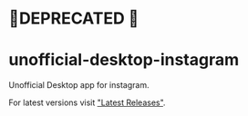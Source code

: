 # 🚨DEPRECATED 🚨

# unofficial-desktop-instagram

Unofficial Desktop app for instagram.


For latest versions visit ["Latest Releases"](https://github.com/persocon/unofficial-desktop-instagram/releases/latest).
